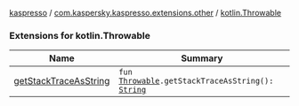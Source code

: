 [kaspresso](../../index.md) / [com.kaspersky.kaspresso.extensions.other](../index.md) / [kotlin.Throwable](./index.md)

### Extensions for kotlin.Throwable

| Name | Summary |
|---|---|
| [getStackTraceAsString](get-stack-trace-as-string.md) | `fun `[`Throwable`](https://kotlinlang.org/api/latest/jvm/stdlib/kotlin/-throwable/index.html)`.getStackTraceAsString(): `[`String`](https://kotlinlang.org/api/latest/jvm/stdlib/kotlin/-string/index.html) |
